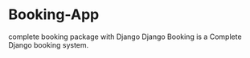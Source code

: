 # Booking-App
complete booking package with Django
Django Booking is a Complete Django booking system.
